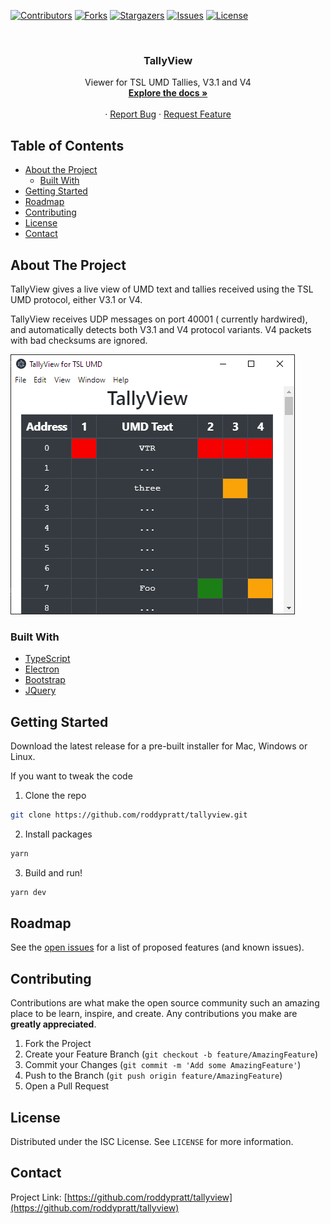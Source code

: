 <!-- PROJECT SHIELDS -->
<!--
*** I'm using markdown "reference style" links for readability.
*** Reference links are enclosed in brackets [ ] instead of parentheses ( ).
*** See the bottom of this document for the declaration of the reference variables
*** for contributors-url, forks-url, etc. This is an optional, concise syntax you may use.
*** https://www.markdownguide.org/basic-syntax/#reference-style-links
-->
[![Contributors][contributors-shield]][contributors-url]
[![Forks][forks-shield]][forks-url]
[![Stargazers][stars-shield]][stars-url]
[![Issues][issues-shield]][issues-url]
[![License][license-shield]][license-url]

<!-- PROJECT LOGO -->
<br />
<p align="center">

  <h3 align="center">TallyView</h3>

  <p align="center">
    Viewer for TSL UMD Tallies, V3.1 and V4
    <br />
    <a href="https://github.com/roddypratt/tallyview"><strong>Explore the docs »</strong></a>
    <br />
    <br />
    ·
    <a href="https://github.com/roddypratt/tallyview/issues">Report Bug</a>
    ·
    <a href="https://github.com/roddypratt/tallyview/issues">Request Feature</a>
  </p>
</p>


<!-- TABLE OF CONTENTS -->
## Table of Contents

* [About the Project](#about-the-project)
  * [Built With](#built-with)
* [Getting Started](#getting-started)
* [Roadmap](#roadmap)
* [Contributing](#contributing)
* [License](#license)
* [Contact](#contact)

<!-- ABOUT THE PROJECT -->
## About The Project

TallyView gives a live view of UMD text and tallies received using the TSL UMD protocol, either V3.1 or V4.

TallyView receives UDP messages on port 40001 ( currently hardwired), and automatically detects both V3.1 and V4 protocol variants. V4 packets with bad checksums are ignored. 

![TallyView Screen Shot](screenshot.png)

### Built With

* [TypeScript]()
* [Electron]()
* [Bootstrap]()
* [JQuery]()

<!-- GETTING STARTED -->
## Getting Started

Download the latest release for a pre-built installer for Mac, Windows or Linux. 

If you want to tweak the code
 
1. Clone the repo
```sh
git clone https://github.com/roddypratt/tallyview.git
```
2. Install packages
```sh
yarn 
```
3. Build and run!
```sh
yarn dev 
```

<!-- ROADMAP -->
## Roadmap

See the [open issues](https://github.com/roddypratt/tallyview/issues) for a list of proposed features (and known issues).


<!-- CONTRIBUTING -->
## Contributing

Contributions are what make the open source community such an amazing place to be learn, inspire, and create. Any contributions you make are **greatly appreciated**.

1. Fork the Project
2. Create your Feature Branch (`git checkout -b feature/AmazingFeature`)
3. Commit your Changes (`git commit -m 'Add some AmazingFeature'`)
4. Push to the Branch (`git push origin feature/AmazingFeature`)
5. Open a Pull Request


<!-- LICENSE -->
## License

Distributed under the ISC License. See `LICENSE` for more information.


<!-- CONTACT -->
## Contact

Project Link: [https://github.com/roddypratt/tallyview](https://github.com/roddypratt/tallyview)



<!-- MARKDOWN LINKS & IMAGES -->
<!-- https://www.markdownguide.org/basic-syntax/#reference-style-links -->
[contributors-shield]: https://img.shields.io/github/contributors/roddypratt/tallyview.svg?style=flat-square
[contributors-url]: https://github.com/roddypratt/tallyview/graphs/contributors
[forks-shield]: https://img.shields.io/github/forks/roddypratt/tallyview.svg?style=flat-square
[forks-url]: https://github.com/roddypratt/tallyview/network/members
[stars-shield]: https://img.shields.io/github/stars/roddypratt/tallyview.svg?style=flat-square
[stars-url]: https://github.com/roddypratt/tallyview/stargazers
[issues-shield]: https://img.shields.io/github/issues/roddypratt/tallyview.svg?style=flat-square
[issues-url]: https://github.com/roddypratt/tallyview/issues
[license-shield]: https://img.shields.io/github/license/roddypratt/tallyview.svg?style=flat-square
[license-url]: https://github.com/roddypratt/tallyview/blob/master/LICENSE.txt
